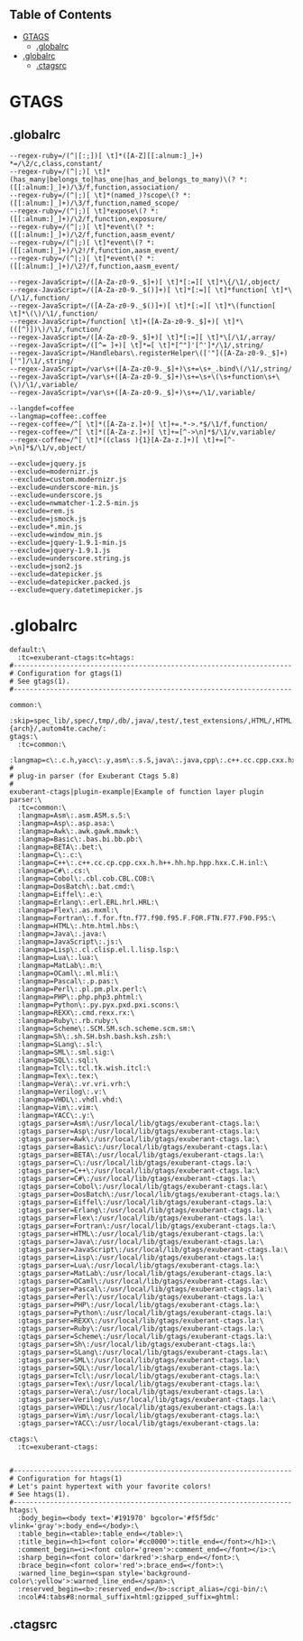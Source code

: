 <div id="table-of-contents">
<h2>Table of Contents</h2>
<div id="text-table-of-contents">
<ul>
<li><a href="#orgheadline2">GTAGS</a>
<ul>
<li><a href="#orgheadline1">.globalrc</a></li>
</ul>
</li>
<li><a href="#orgheadline4">.globalrc</a>
<ul>
<li><a href="#orgheadline3">.ctagsrc</a></li>
</ul>
</li>
</ul>
</div>
</div>

# GTAGS<a id="orgheadline2"></a>

## .globalrc<a id="orgheadline1"></a>

    --regex-ruby=/(^|[:;])[ \t]*([A-Z][[:alnum:]_]+) *=/\2/c,class,constant/
    --regex-ruby=/(^|;)[ \t]*(has_many|belongs_to|has_one|has_and_belongs_to_many)\(? *:([[:alnum:]_]+)/\3/f,function,association/
    --regex-ruby=/(^|;)[ \t]*(named_)?scope\(? *:([[:alnum:]_]+)/\3/f,function,named_scope/
    --regex-ruby=/(^|;)[ \t]*expose\(? *:([[:alnum:]_]+)/\2/f,function,exposure/
    --regex-ruby=/(^|;)[ \t]*event\(? *:([[:alnum:]_]+)/\2/f,function,aasm_event/
    --regex-ruby=/(^|;)[ \t]*event\(? *:([[:alnum:]_]+)/\2!/f,function,aasm_event/
    --regex-ruby=/(^|;)[ \t]*event\(? *:([[:alnum:]_]+)/\2?/f,function,aasm_event/

    --regex-JavaScript=/([A-Za-z0-9._$]+)[ \t]*[:=][ \t]*\{/\1/,object/
    --regex-JavaScript=/([A-Za-z0-9._$()]+)[ \t]*[:=][ \t]*function[ \t]*\(/\1/,function/
    --regex-JavaScript=/([A-Za-z0-9._$()]+)[ \t]*[:=][ \t]*\(function[ \t]*\(\)/\1/,function/
    --regex-JavaScript=/function[ \t]+([A-Za-z0-9._$]+)[ \t]*\(([^)])\)/\1/,function/
    --regex-JavaScript=/([A-Za-z0-9._$]+)[ \t]*[:=][ \t]*\[/\1/,array/
    --regex-JavaScript=/([^= ]+)[ \t]*=[ \t]*[^"]'[^']*/\1/,string/
    --regex-JavaScript=/Handlebars\.registerHelper\(['"]([A-Za-z0-9._$]+)['"]/\1/,string/
    --regex-JavaScript=/var\s+([A-Za-z0-9._$]+)\s+=\s+_.bind\(/\1/,string/
    --regex-JavaScript=/var\s+([A-Za-z0-9._$]+)\s+=\s+\(\s+function\s+\(\)/\1/,variable/
    --regex-JavaScript=/var\s+([A-Za-z0-9._$]+)\s+=/\1/,variable/

    --langdef=coffee
    --langmap=coffee:.coffee
    --regex-coffee=/^[ \t]*([A-Za-z.]+)[ \t]+=.*->.*$/\1/f,function/
    --regex-coffee=/^[ \t]*([A-Za-z.]+)[ \t]+=[^->\n]*$/\1/v,variable/
    --regex-coffee=/^[ \t]*((class ){1}[A-Za-z.]+)[ \t]+=[^->\n]*$/\1/v,object/

    --exclude=jquery.js
    --exclude=modernizr.js
    --exclude=custom.modernizr.js
    --exclude=underscore-min.js
    --exclude=underscore.js
    --exclude=nwmatcher-1.2.5-min.js
    --exclude=rem.js
    --exclude=jsmock.js
    --exclude=*.min.js
    --exclude=window_min.js
    --exclude=jquery-1.9.1-min.js
    --exclude=jquery-1.9.1.js
    --exclude=underscore.string.js
    --exclude=json2.js
    --exclude=datepicker.js
    --exclude=datepicker.packed.js
    --exclude=query.datetimepicker.js

# .globalrc<a id="orgheadline4"></a>

    default:\
      :tc=exuberant-ctags:tc=htags:
    #---------------------------------------------------------------------
    # Configuration for gtags(1)
    # See gtags(1).
    #---------------------------------------------------------------------

    common:\
      :skip=spec_lib/,spec/,tmp/,db/,java/,test/,test_extensions/,HTML/,HTML.pub/,tags,TAGS,ID,y.tab.c,y.tab.h,cscope.out,cscope.po.out,cscope.in.out,SCCS/,RCS/,CVS/,CVSROOT/,{arch}/,autom4te.cache/:
    gtags:\
      :tc=common:\
      :langmap=c\:.c.h,yacc\:.y,asm\:.s.S,java\:.java,cpp\:.c++.cc.cpp.cxx.hxx.hpp.C.H.inl,php\:.php.php3.phtml:
    #
    # plug-in parser (for Exuberant Ctags 5.8)
    #
    exuberant-ctags|plugin-example|Example of function layer plugin parser:\
      :tc=common:\
      :langmap=Asm\:.asm.ASM.s.S:\
      :langmap=Asp\:.asp.asa:\
      :langmap=Awk\:.awk.gawk.mawk:\
      :langmap=Basic\:.bas.bi.bb.pb:\
      :langmap=BETA\:.bet:\
      :langmap=C\:.c:\
      :langmap=C++\:.c++.cc.cp.cpp.cxx.h.h++.hh.hp.hpp.hxx.C.H.inl:\
      :langmap=C#\:.cs:\
      :langmap=Cobol\:.cbl.cob.CBL.COB:\
      :langmap=DosBatch\:.bat.cmd:\
      :langmap=Eiffel\:.e:\
      :langmap=Erlang\:.erl.ERL.hrl.HRL:\
      :langmap=Flex\:.as.mxml:\
      :langmap=Fortran\:.f.for.ftn.f77.f90.f95.F.FOR.FTN.F77.F90.F95:\
      :langmap=HTML\:.htm.html.hbs:\
      :langmap=Java\:.java:\
      :langmap=JavaScript\:.js:\
      :langmap=Lisp\:.cl.clisp.el.l.lisp.lsp:\
      :langmap=Lua\:.lua:\
      :langmap=MatLab\:.m:\
      :langmap=OCaml\:.ml.mli:\
      :langmap=Pascal\:.p.pas:\
      :langmap=Perl\:.pl.pm.plx.perl:\
      :langmap=PHP\:.php.php3.phtml:\
      :langmap=Python\:.py.pyx.pxd.pxi.scons:\
      :langmap=REXX\:.cmd.rexx.rx:\
      :langmap=Ruby\:.rb.ruby:\
      :langmap=Scheme\:.SCM.SM.sch.scheme.scm.sm:\
      :langmap=Sh\:.sh.SH.bsh.bash.ksh.zsh:\
      :langmap=SLang\:.sl:\
      :langmap=SML\:.sml.sig:\
      :langmap=SQL\:.sql:\
      :langmap=Tcl\:.tcl.tk.wish.itcl:\
      :langmap=Tex\:.tex:\
      :langmap=Vera\:.vr.vri.vrh:\
      :langmap=Verilog\:.v:\
      :langmap=VHDL\:.vhdl.vhd:\
      :langmap=Vim\:.vim:\
      :langmap=YACC\:.y:\
      :gtags_parser=Asm\:/usr/local/lib/gtags/exuberant-ctags.la:\
      :gtags_parser=Asp\:/usr/local/lib/gtags/exuberant-ctags.la:\
      :gtags_parser=Awk\:/usr/local/lib/gtags/exuberant-ctags.la:\
      :gtags_parser=Basic\:/usr/local/lib/gtags/exuberant-ctags.la:\
      :gtags_parser=BETA\:/usr/local/lib/gtags/exuberant-ctags.la:\
      :gtags_parser=C\:/usr/local/lib/gtags/exuberant-ctags.la:\
      :gtags_parser=C++\:/usr/local/lib/gtags/exuberant-ctags.la:\
      :gtags_parser=C#\:/usr/local/lib/gtags/exuberant-ctags.la:\
      :gtags_parser=Cobol\:/usr/local/lib/gtags/exuberant-ctags.la:\
      :gtags_parser=DosBatch\:/usr/local/lib/gtags/exuberant-ctags.la:\
      :gtags_parser=Eiffel\:/usr/local/lib/gtags/exuberant-ctags.la:\
      :gtags_parser=Erlang\:/usr/local/lib/gtags/exuberant-ctags.la:\
      :gtags_parser=Flex\:/usr/local/lib/gtags/exuberant-ctags.la:\
      :gtags_parser=Fortran\:/usr/local/lib/gtags/exuberant-ctags.la:\
      :gtags_parser=HTML\:/usr/local/lib/gtags/exuberant-ctags.la:\
      :gtags_parser=Java\:/usr/local/lib/gtags/exuberant-ctags.la:\
      :gtags_parser=JavaScript\:/usr/local/lib/gtags/exuberant-ctags.la:\
      :gtags_parser=Lisp\:/usr/local/lib/gtags/exuberant-ctags.la:\
      :gtags_parser=Lua\:/usr/local/lib/gtags/exuberant-ctags.la:\
      :gtags_parser=MatLab\:/usr/local/lib/gtags/exuberant-ctags.la:\
      :gtags_parser=OCaml\:/usr/local/lib/gtags/exuberant-ctags.la:\
      :gtags_parser=Pascal\:/usr/local/lib/gtags/exuberant-ctags.la:\
      :gtags_parser=Perl\:/usr/local/lib/gtags/exuberant-ctags.la:\
      :gtags_parser=PHP\:/usr/local/lib/gtags/exuberant-ctags.la:\
      :gtags_parser=Python\:/usr/local/lib/gtags/exuberant-ctags.la:\
      :gtags_parser=REXX\:/usr/local/lib/gtags/exuberant-ctags.la:\
      :gtags_parser=Ruby\:/usr/local/lib/gtags/exuberant-ctags.la:\
      :gtags_parser=Scheme\:/usr/local/lib/gtags/exuberant-ctags.la:\
      :gtags_parser=Sh\:/usr/local/lib/gtags/exuberant-ctags.la:\
      :gtags_parser=SLang\:/usr/local/lib/gtags/exuberant-ctags.la:\
      :gtags_parser=SML\:/usr/local/lib/gtags/exuberant-ctags.la:\
      :gtags_parser=SQL\:/usr/local/lib/gtags/exuberant-ctags.la:\
      :gtags_parser=Tcl\:/usr/local/lib/gtags/exuberant-ctags.la:\
      :gtags_parser=Tex\:/usr/local/lib/gtags/exuberant-ctags.la:\
      :gtags_parser=Vera\:/usr/local/lib/gtags/exuberant-ctags.la:\
      :gtags_parser=Verilog\:/usr/local/lib/gtags/exuberant-ctags.la:\
      :gtags_parser=VHDL\:/usr/local/lib/gtags/exuberant-ctags.la:\
      :gtags_parser=Vim\:/usr/local/lib/gtags/exuberant-ctags.la:\
      :gtags_parser=YACC\:/usr/local/lib/gtags/exuberant-ctags.la:

    ctags:\
      :tc=exuberant-ctags:


    #---------------------------------------------------------------------
    # Configuration for htags(1)
    # Let's paint hypertext with your favorite colors!
    # See htags(1).
    #---------------------------------------------------------------------
    htags:\
      :body_begin=<body text='#191970' bgcolor='#f5f5dc' vlink='gray'>:body_end=</body>:\
      :table_begin=<table>:table_end=</table>:\
      :title_begin=<h1><font color='#cc0000'>:title_end=</font></h1>:\
      :comment_begin=<i><font color='green'>:comment_end=</font></i>:\
      :sharp_begin=<font color='darkred'>:sharp_end=</font>:\
      :brace_begin=<font color='red'>:brace_end=</font>:\
      :warned_line_begin=<span style='background-color\:yellow'>:warned_line_end=</span>:\
      :reserved_begin=<b>:reserved_end=</b>:script_alias=/cgi-bin/:\
      :ncol#4:tabs#8:normal_suffix=html:gzipped_suffix=ghtml:

## .ctagsrc<a id="orgheadline3"></a>
